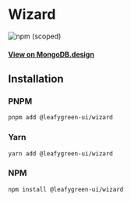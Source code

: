 # Wizard

![npm (scoped)](https://img.shields.io/npm/v/@leafygreen-ui/wizard.svg)

#### [View on MongoDB.design](https://www.mongodb.design/component/wizard/live-example/)

## Installation

### PNPM

```shell
pnpm add @leafygreen-ui/wizard
```

### Yarn

```shell
yarn add @leafygreen-ui/wizard
```

### NPM

```shell
npm install @leafygreen-ui/wizard
```
